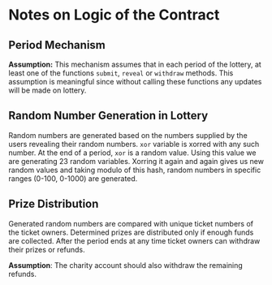 # Notes on Logic of the Contract

## Period Mechanism

**Assumption:** This mechanism assumes that in each period of the lottery, at least one of the functions `submit`, `reveal` or `withdraw` methods. This assumption is meaningful since without calling these functions any updates will be made on lottery.

## Random Number Generation in Lottery

Random numbers are generated based on the numbers supplied by the users revealing their random numbers. `xor` variable is xorred with any such number. At the end of a period, `xor` is a random value. Using this value we are generating 23 random variables. Xorring it again and again gives us new random values and taking modulo of this hash, random numbers in specific ranges (0-100, 0-1000) are generated.

## Prize Distribution

Generated random numbers are compared with unique ticket numbers of the ticket owners. Determined prizes are distributed only if enough funds are collected. After the period ends at any time ticket owners can withdraw their prizes or refunds.

**Assumption**: The charity account should also withdraw the remaining refunds.
